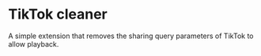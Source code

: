 # TikTok cleaner

A simple extension that removes the sharing query parameters of TikTok to allow playback.
